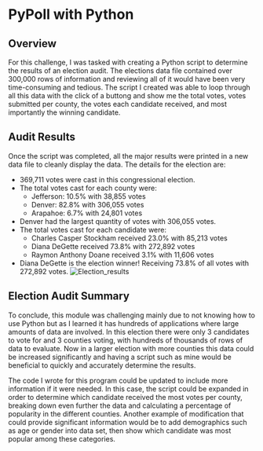 # PyPoll with Python
## Overview
For this challenge, I was tasked with creating a Python script to determine the results of an election audit. The elections data file contained over 300,000 rows of information and reviewing all of it would have been very time-consuming and tedious. The script I created was able to loop through all this data with the click of a buttong and show me the total votes, votes submitted per county, the votes each candidate received, and most importantly the winning candidate.

## Audit Results
Once the script was completed, all the major results were printed in a new data file to cleanly display the data. The details for the election are:
- 369,711 votes were cast in this congressional election.
- The total votes cast for each county were:
  - Jefferson: 10.5% with 38,855 votes 
  - Denver: 82.8% with 306,055 votes
  - Arapahoe: 6.7% with 24,801 votes
- Denver had the largest quantity of votes with 306,055 votes.
- The total votes cast for each candidate were:
  - Charles Casper Stockham received 23.0% with 85,213 votes
  - Diana DeGette received 73.8% with 272,892 votes
  - Raymon Anthony Doane received 3.1% with 11,606 votes
- Diana DeGette is the election winner! Receiving 73.8% of all votes with 272,892 votes.
![Election_results](https://user-images.githubusercontent.com/88118759/133906429-f7fd58d7-5798-458c-a4b0-103680b5d567.PNG)
## Election Audit Summary
To conclude, this module was challenging mainly due to not knowing how to use Python but as I learned it has hundreds of applications where large amounts of data are involved. In this election there were only 3 candidates to vote for and 3 counties voting, with hundreds of thousands of rows of data to evaluate. Now in a larger election with more counties this data could be increased significantly and having a script such as mine would be beneficial to quickly and accurately determine the results. 

The code I wrote for this program could be updated to include more information if it were needed. In this case, the script could be expanded in order to determine which candidate received the most votes per county, breaking down even further the data and calculating a percentage of popularity in the different counties. Another example of modification that could provide significant information would be to add demographics such as age or gender into data set, then show which candidate was most popular among these categories.
